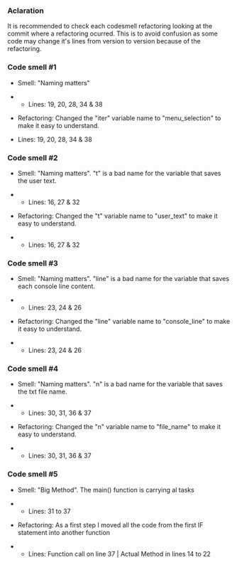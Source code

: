 ### Aclaration
It is recommended to check each codesmell refactoring looking at the commit where a refactoring ocurred. This is to avoid confusion as some code may change it's lines from version to version because of the refactoring.

### Code smell #1
* Smell:  "Naming matters"
* * Lines: 19, 20, 28, 34 & 38

* Refactoring: Changed the "iter" variable name to "menu_selection" to make it easy to understand.
* Lines: 19, 20, 28, 34 & 38

### Code smell #2
* Smell: "Naming matters". "t" is a bad name for the variable that saves the user text.
* * Lines: 16, 27 & 32

* Refactoring: Changed the "t" variable name to "user_text" to make it easy to understand.
* * Lines: 16, 27 & 32

### Code smell #3
* Smell: "Naming matters". "line" is a bad name for the variable that saves each console line content.
* * Lines: 23, 24 & 26

* Refactoring: Changed the "line" variable name to "console_line" to make it easy to understand.
* * Lines: 23, 24 & 26

### Code smell #4
* Smell: "Naming matters". "n" is a bad name for the variable that saves the txt file name.
* * Lines: 30, 31, 36 & 37

* Refactoring: Changed the "n" variable name to "file_name" to make it easy to understand.
* * Lines: 30, 31, 36 & 37

### Code smell #5
* Smell: "Big Method". The main() function is carrying al tasks
* * Lines: 31 to 37

* Refactoring: As a first step I moved all the code from the first IF statement into another function
* * Lines: Function call on line 37  |  Actual Method in lines 14 to 22